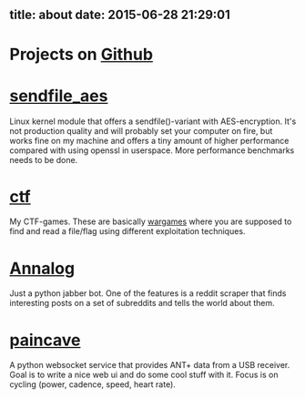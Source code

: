 title: about
date: 2015-06-28 21:29:01
---
# Projects on [Github](https://github.com/kbeckmann)

## 

# [sendfile_aes](https://github.com/kbeckmann/sendfile_aes)
Linux kernel module that offers a sendfile()-variant with AES-encryption. It's not production quality and will probably set your computer on fire, but works fine on my machine and offers a tiny amount of higher performance compared with using openssl in userspace. More performance benchmarks needs to be done.

# [ctf](https://github.com/kbeckmann/ctf)
My CTF-games. These are basically [wargames](https://en.wikipedia.org/wiki/Wargame_%28hacking%29) where you are supposed to find and read a file/flag using different exploitation techniques.

# [Annalog](https://github.com/kbeckmann/Annalog)
Just a python jabber bot. One of the features is a reddit scraper that finds interesting posts on a set of subreddits and tells the world about them.

# [paincave](https://github.com/simonvik/paincave)
A python websocket service that provides ANT+ data from a USB receiver. Goal is to write a nice web ui and do some cool stuff with it. Focus is on cycling (power, cadence, speed, heart rate).
